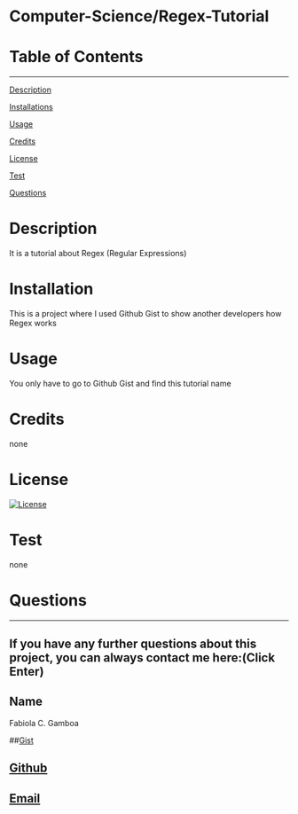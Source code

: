 
  
  # Computer-Science/Regex-Tutorial

  # Table of Contents
  _________________________________

[Description](#Description)

[Installations](#Installations)

[Usage](#Usage)

[Credits](#Credits)

[License](#License)

[Test](#Test)

[Questions](#Questions)
 

  # Description
   It is a tutorial about Regex (Regular Expressions)

  # Installation
  This is a project where I used Github Gist to show another developers how Regex works

  # Usage
  You only have to go to Github Gist and find this tutorial name 

  # Credits
  none

  # License
  [![License](https://img.shields.io/badge/License--blue.svg)](https://opensource.org/licenses/)
  
  # Test
  none

  # Questions
  _________________________________

  ## If you have any further questions about this project, you can always contact me here:(Click Enter)

  ## Name
  Fabiola C. Gamboa

  ##[Gist](https://gist.github.com/Fabskickass/d5a0452b3b51de2775fb0994e0d7cf02.js)

  ## [Github](https://github.com/Fabskickass)
  

  ## [Email](fabiscg79@gmail.com)